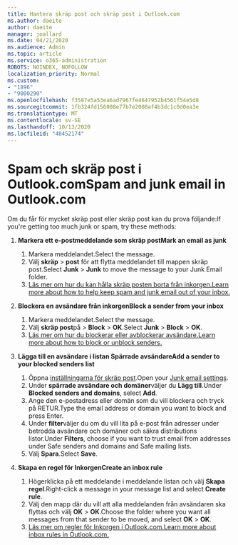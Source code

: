 ```yaml
---
title: Hantera skräp post och skräp post i Outlook.com
ms.author: daeite
author: daeite
manager: joallard
ms.date: 04/21/2020
ms.audience: Admin
ms.topic: article
ms.service: o365-administration
ROBOTS: NOINDEX, NOFOLLOW
localization_priority: Normal
ms.custom:
- "1896"
- "9000290"
ms.openlocfilehash: f3587e5a53ea6ad7967fe4647952b4561f54e5d8
ms.sourcegitcommit: 1fb324fd156008e77b7e2008af4b3dc1c0d0ea3e
ms.translationtype: MT
ms.contentlocale: sv-SE
ms.lasthandoff: 10/13/2020
ms.locfileid: "48452174"
---
```

# <a name="spam-and-junk-email-in-outlookcom"></a><span data-ttu-id="6cf79-102">Spam och skräp post i Outlook.com</span><span class="sxs-lookup"><span data-stu-id="6cf79-102">Spam and junk email in Outlook.com</span></span>

<span data-ttu-id="6cf79-103">Om du får för mycket skräp post eller skräp post kan du prova följande:</span><span class="sxs-lookup"><span data-stu-id="6cf79-103">If you're getting too much junk or spam, try these methods:</span></span>

1. <span data-ttu-id="6cf79-104">**Markera ett e-postmeddelande som skräp post**</span><span class="sxs-lookup"><span data-stu-id="6cf79-104">**Mark an email as junk**</span></span>
    1. <span data-ttu-id="6cf79-105">Markera meddelandet.</span><span class="sxs-lookup"><span data-stu-id="6cf79-105">Select the message.</span></span>
    1. <span data-ttu-id="6cf79-106">Välj **skräp**  >  **post** för att flytta meddelandet till mappen skräp post.</span><span class="sxs-lookup"><span data-stu-id="6cf79-106">Select **Junk** > **Junk** to move the message to your Junk Email folder.</span></span>
    1. [<span data-ttu-id="6cf79-107">Läs mer om hur du kan hålla skräp posten borta från inkorgen.</span><span class="sxs-lookup"><span data-stu-id="6cf79-107">Learn more about how to help keep spam and junk email out of your inbox.</span></span>](https://support.office.com/article/a3ece97b-82f8-4a5e-9ac3-e92fa6427ae4?wt.mc_id=Office_Outlook_com_Alchemy)

1. <span data-ttu-id="6cf79-108">**Blockera en avsändare från inkorgen**</span><span class="sxs-lookup"><span data-stu-id="6cf79-108">**Block a sender from your inbox**</span></span>
    1. <span data-ttu-id="6cf79-109">Markera meddelandet.</span><span class="sxs-lookup"><span data-stu-id="6cf79-109">Select the message.</span></span>
    1. <span data-ttu-id="6cf79-110">Välj **skräp post**på  >  **Block**  >  **OK**.</span><span class="sxs-lookup"><span data-stu-id="6cf79-110">Select **Junk** > **Block** > **OK**.</span></span>
    1. [<span data-ttu-id="6cf79-111">Läs mer om hur du blockerar eller avblockerar avsändare.</span><span class="sxs-lookup"><span data-stu-id="6cf79-111">Learn more about how to block or unblock senders.</span></span>](https://support.office.com/article/afba1c94-77bb-4f50-8b85-057cf52f4d5e?wt.mc_id=Office_Outlook_com_Alchemy)

1. <span data-ttu-id="6cf79-112">**Lägga till en avsändare i listan Spärrade avsändare**</span><span class="sxs-lookup"><span data-stu-id="6cf79-112">**Add a sender to your blocked senders list**</span></span>
    1. <span data-ttu-id="6cf79-113">Öppna [inställningarna för skräp post](https://outlook.live.com/mail/options/mail/junkEmail/blockedSendersAndDomainsV2).</span><span class="sxs-lookup"><span data-stu-id="6cf79-113">Open your [Junk email settings](https://outlook.live.com/mail/options/mail/junkEmail/blockedSendersAndDomainsV2).</span></span>
    1. <span data-ttu-id="6cf79-114">Under **spärrade avsändare och domäner**väljer du **Lägg till**.</span><span class="sxs-lookup"><span data-stu-id="6cf79-114">Under **Blocked senders and domains**, select **Add**.</span></span>
    1. <span data-ttu-id="6cf79-115">Ange den e-postadress eller domän som du vill blockera och tryck på RETUR.</span><span class="sxs-lookup"><span data-stu-id="6cf79-115">Type the email address or domain you want to block and press Enter.</span></span>
    1. <span data-ttu-id="6cf79-116">Under **filter**väljer du om du vill lita på e-post från adresser under betrodda avsändare och domäner och säkra distributions listor.</span><span class="sxs-lookup"><span data-stu-id="6cf79-116">Under **Filters**, choose if you want to trust email from addresses under Safe senders and domains and Safe mailing lists.</span></span>
    1. <span data-ttu-id="6cf79-117">Välj **Spara**.</span><span class="sxs-lookup"><span data-stu-id="6cf79-117">Select **Save**.</span></span>

1. <span data-ttu-id="6cf79-118">**Skapa en regel för Inkorgen**</span><span class="sxs-lookup"><span data-stu-id="6cf79-118">**Create an inbox rule**</span></span>
    1. <span data-ttu-id="6cf79-119">Högerklicka på ett meddelande i meddelande listan och välj **Skapa regel**.</span><span class="sxs-lookup"><span data-stu-id="6cf79-119">Right-click a message in your message list and select **Create rule**.</span></span>
    1. <span data-ttu-id="6cf79-120">Välj den mapp där du vill att alla meddelanden från avsändaren ska flyttas och välj **OK**  >  **OK**.</span><span class="sxs-lookup"><span data-stu-id="6cf79-120">Choose the folder where you want all messages from that sender to be moved, and select **OK** > **OK**.</span></span>
    1. [<span data-ttu-id="6cf79-121">Läs mer om regler för Inkorgen i Outlook.com.</span><span class="sxs-lookup"><span data-stu-id="6cf79-121">Learn more about inbox rules in Outlook.com.</span></span>](https://support.office.com/article/4b094371-a5d7-49bd-8b1b-4e4896a7cc5d?wt.mc_id=Office_Outlook_com_Alchemy)
